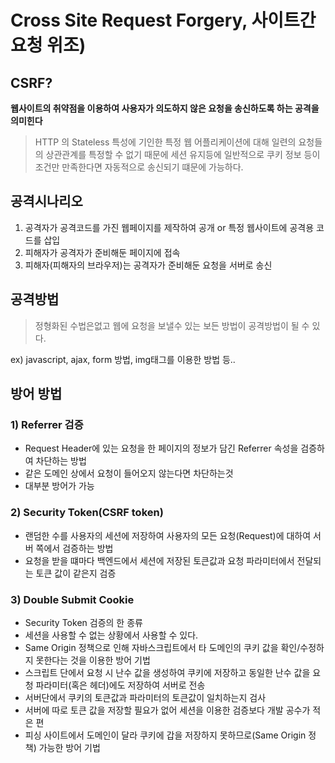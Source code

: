 # Cross Site Request Forgery, 사이트간 요청 위조)
## CSRF?
**웹사이트의 취약점을 이용하여 사용자가 의도하지 않은 요청을 송신하도록 하는 공격을 의미힌다**
> HTTP 의 Stateless 특성에 기인한 특정 웹 어플리케이션에 대해 일련의 요청들의 상관관계를 특정할 수 없기 때문에 세션 유지등에 일반적으로 쿠키 정보 등이 조건만 만족한다면 자동적으로 송신되기 떄문에 가능하다.
## 공격시나리오
1. 공격자가 공격코드를 가진 웹페이지를 제작하여 공개 or 특정 웹사이트에 공격용 코드를 삽입
2. 피해자가 공격자가 준비해둔 페이지에 접속
3. 피해자(피해자의 브라우저)는 공격자가 준비해둔 요청을 서버로 송신
## 공격방법
> 정형화된 수법은없고 웹에 요청을 보낼수 있는 보든 방법이 공격방법이 될 수 있다.  

ex)
javascript, ajax, form 방법, img태그를 이용한 방법 등..
## 방어 방법
### 1) Referrer 검증
- Request Header에 있는 요청을 한 페이지의 정보가 담긴 Referrer 속성을 검증하여 차단하는 방법
- 같은 도메인 상에서 요청이 들어오지 않는다면 차단하는것
- 대부분 방어가 가능
### 2) Security Token(CSRF token)
- 랜덤한 수를 사용자의 세션에 저장하여 사용자의 모든 요청(Request)에 대하여 서버 쪽에서 검증하는 방법
- 요청을 받을 떄마다 백엔드에서 세션에 저장된 토큰값과 요청 파라미터에서 전달되는 토큰 값이 같은지 검증
### 3) Double Submit Cookie
- Security Token 검증의 한 종류
- 세션을 사용할 수 없는 상황에서 사용할 수 있다.
- Same Origin 정책으로 인해 자바스크립트에서 타 도메인의 쿠키 값을 확인/수정하지 못한다는 것을 이용한 방어 기법
- 스크립트 단에서 요청 시 난수 값을 생성하여 쿠키에 저장하고 동일한 난수 값을 요청 파라미터(혹은 헤더)에도 저장하여 서버로 전송
- 서버단에서 쿠키의 토큰값과 파라미터의 토큰값이 일치하는지 검사
- 서버에 따로 토큰 값을 저장할 필요가 없어 세션을 이용한 검증보다 개발 공수가 적은 편
- 피싱 사이트에서 도메인이 달라 쿠키에 갑을 저장하지 못하므로(Same Origin 정책) 가능한 방어 기법